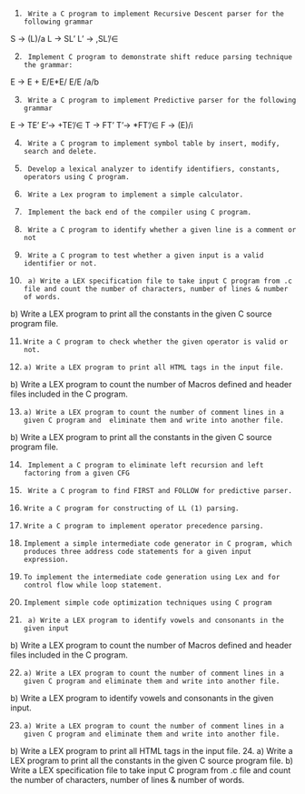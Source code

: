 1.		Write a C program to implement Recursive Descent parser for the following grammar
 S → (L)/a
 L → SL’
 L’ → ,SL’/∈
 
2.		Implement C program to demonstrate shift reduce parsing technique the grammar:
E → E + E/E*E/ E/E /a/b

3.		Write a C program to implement Predictive parser for the following grammar
 E → TE’
 E’→ +TE’/∈
 T → FT’
 T’→ *FT’/∈
 F → (E)/i
 
4.		Write a C program to implement symbol table by insert, modify, search and delete.

5.		Develop a lexical analyzer to identify identifiers, constants, operators using C program.

6.		Write a Lex program to implement a simple calculator.

7.		Implement the back end of the compiler using C program.

8.		Write a C program to identify whether a given line is a comment or not

9.		Write a C program to test whether a given input is a valid identifier or not.

10.		 a) Write a LEX specification file to take input C program from .c file and count the number of characters, number of lines & number of words.
b) Write a LEX program to print all the constants in the given C source program file.

11.		Write a C program to check whether the given operator is valid or not.

12.		a) Write a LEX program to print all HTML tags in the input file.
b) Write a LEX program to count the number of Macros defined and header files included in the C program.

13.		a) Write a LEX program to count the number of comment lines in a given C program and  eliminate them and write into another file.
b) Write a LEX program to print all the constants in the given C source program file.

14.		 Implement a C program to eliminate left recursion and left factoring from a given CFG

15.		 Write a C program to find FIRST and FOLLOW for predictive parser.

16.		Write a C program for constructing of LL (1) parsing.

17.		Write a C program to implement operator precedence parsing.

18.		Implement a simple intermediate code generator in C program, which produces three address code statements for a given input expression.

19.		To implement the intermediate code generation using Lex and for control flow while loop statement.

20.		Implement simple code optimization techniques using C program

21.		 a) Write a LEX program to identify vowels and consonants in the given input
  b) Write a LEX program to count the number of Macros defined and header files included in the C program.

22.		a) Write a LEX program to count the number of comment lines in a given C program and eliminate them and write into another file.
b) Write a LEX program to identify vowels and consonants in the given input.

23.		a) Write a LEX program to count the number of comment lines in a given C program and eliminate them and write into another file.
b) Write a LEX program to print all HTML tags in the input file.
24.		a) Write a LEX program to print all the constants in the given C source program file.
b) Write a LEX specification file to take input C program from .c file and count the number of characters, number of lines & number of words.
